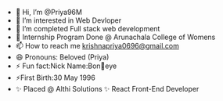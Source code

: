 - 👋 Hi, I’m @Priya96M
- 👀 I’m interested in Web Devloper
- 🌱 I’m completed Full stack web development
- 🌱 Internship Program Done @ Arunachala College of Womens
- 📫 How to reach me krishnapriya0696@gmail.com
- 😄 Pronouns: Beloved (Priya)
- ⚡ Fun fact:Nick Name:Bon👀eye
- ⚡First Birth:30 May 1996
- ✨ Placed @ Althi Solutions ✨ React Front-End Developer
  



<!---
Priya96M/Priya96M is a ✨ special ✨ repository because its `README.md` (this file) appears on your GitHub profile.
You can click the Preview link to take a look at your changes.
--->
